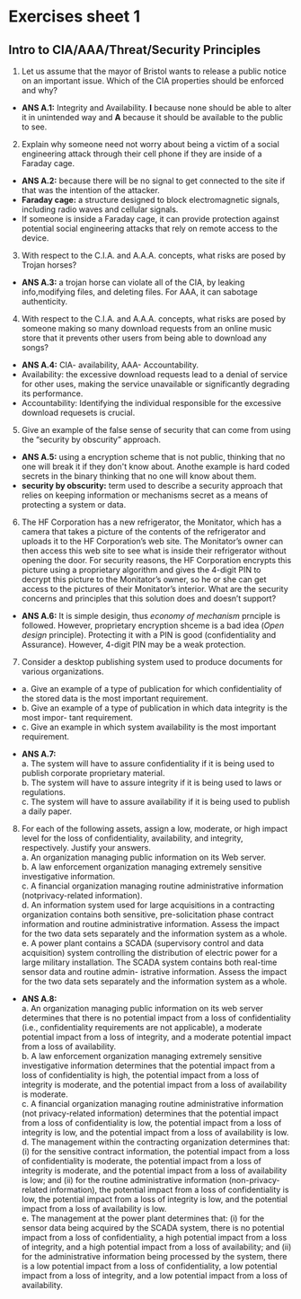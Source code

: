 # Exercises sheet 1

## Intro to CIA/AAA/Threat/Security Principles
1. Let us assume that the mayor of Bristol wants to release a public notice on an important issue. Which of the CIA properties should be enforced and why?

- **ANS A.1:** Integrity and Availability. **I** because none should be able to alter it in unintended way and **A** because it should be available to the public to see.

  
2. Explain why someone need not worry about being a victim of a social engineering attack through their cell phone if they are inside of a Faraday cage.

- **ANS A.2:** because there will be no signal to get connected to the site if that was the intention of the attacker.
- **Faraday cage:** a structure designed to block electromagnetic signals, including radio waves and cellular signals.
- If someone is inside a Faraday cage, it can provide protection against potential social engineering attacks that rely on remote access to the device.


3. With respect to the C.I.A. and A.A.A. concepts, what risks are posed by Trojan horses?
- **ANS A.3:** a trojan horse can violate all of the CIA, by leaking info,modifying files, and deleting files. For AAA, it can sabotage authenticity.

  
4. With respect to the C.I.A. and A.A.A. concepts, what risks are posed by someone making so many download requests from an online music store that it prevents other users from being able to download any songs?
- **ANS A.4:** CIA- availability, AAA- Accountability.
- Availability: the excessive download requests lead to a denial of service for other uses, making the service unavailable or significantly degrading its performance.
- Accountability: Identifying the individual responsible for the excessive download requesets is crucial.
   
5. Give an example of the false sense of security that can come from using the “security by obscurity” approach.
- **ANS A.5:** using a encryption scheme that is not public, thinking that no one will break it if they don't know about. Anothe example is hard coded secrets in the binary thinking that no one will know about them.
- **security by obscurity:** term used to describe a security approach that relies on keeping information or mechanisms secret as a means of protecting a system or data.

  
6. The HF Corporation has a new refrigerator, the Monitator, which has a camera that takes a picture of the contents of the refrigerator and uploads it to the HF Corporation’s web site. The Monitator’s owner can then access this web site to see what is inside their refrigerator without opening the door. For security reasons, the HF Corporation encrypts this picture using a proprietary algorithm and gives the 4-digit PIN to decrypt this picture to the Monitator’s owner, so he or she can get access to the pictures of their Monitator’s interior. What are the security concerns and principles that this solution does and doesn’t support?
  
- **ANS A.6:** It is simple desigin, thus *economy of mechanism* prnciple is followed. However, proprietary encryption shceme is a bad idea (*Open design* principle). Protecting it with a PIN is good (confidentiality and Assurance). However, 4-digit PIN may be a weak protection.


7. Consider a desktop publishing system used to produce documents for various organizations.
  + a. Give an example of a type of publication for which confidentiality of the stored data is the most important requirement.
  + b. Give an example of a type of publication in which data integrity is the most impor- tant requirement.
  + c. Give an example in which system availability is the most important requirement.

- **ANS A.7:**<br> a. The system will have to assure confidentiality if it is being used to publish corporate proprietary material. <br>
b. The system will have to assure integrity if it is being used to laws or regulations.<br>
c. The system will have to assure availability if it is being used to publish a daily paper.


8. For each of the following assets, assign a low, moderate, or high impact level for the loss of confidentiality, availability, and integrity, respectively. Justify your answers. <br>
a. An organization managing public information on its Web server.<br>
b. A law enforcement organization managing extremely sensitive investigative information.<br>
c. A financial organization managing routine administrative information (notprivacy-related information).<br>
d. An information system used for large acquisitions in a contracting organization contains both sensitive, pre-solicitation phase contract information and routine administrative information. Assess the impact for the two data sets separately and the information system as a whole.<br>
e. A power plant contains a SCADA (supervisory control and data acquisition) system controlling the distribution of electric power for a large military installation. The SCADA system contains both real-time sensor data and routine admin- istrative information. Assess the impact for the two data sets separately and the information system as a whole.<br>

- **ANS A.8:** <br>
a. An organization managing public information on its web server determines that there is no potential impact from a loss of confidentiality (i.e., confidentiality requirements are not applicable), a moderate potential impact from a loss of integrity, and a moderate potential impact from a loss of availability.<br>
b. A law enforcement organization managing extremely sensitive investigative information determines that the potential impact from a loss of confidentiality is high, the potential impact from a loss of integrity is moderate, and the potential impact from a loss of availability is moderate.<br>
c. A financial organization managing routine administrative information (not privacy-related information) determines that the potential impact from a loss of confidentiality is low, the potential impact from a loss of integrity is low, and the potential impact from a loss of availability is low.<br>
d. The management within the contracting organization determines that: (i) for the sensitive contract information, the potential impact from a loss of confidentiality is moderate, the potential impact from a loss of integrity is moderate, and the potential impact from a loss of availability is low; and (ii) for the routine administrative information (non-privacy-related information), the potential impact from a loss of confidentiality is low, the potential impact from a loss of integrity is low, and the potential impact from a loss of availability is low.<br>
e. The management at the power plant determines that: (i) for the sensor data being acquired by the SCADA system, there is no potential impact from a loss of confidentiality, a high potential impact from a loss of integrity, and a high potential impact from a loss of availability; and (ii) for the administrative information being processed by the system, there is a low potential impact from a loss of confidentiality, a low potential impact from a loss of integrity, and a low potential impact from a loss of availability. 









